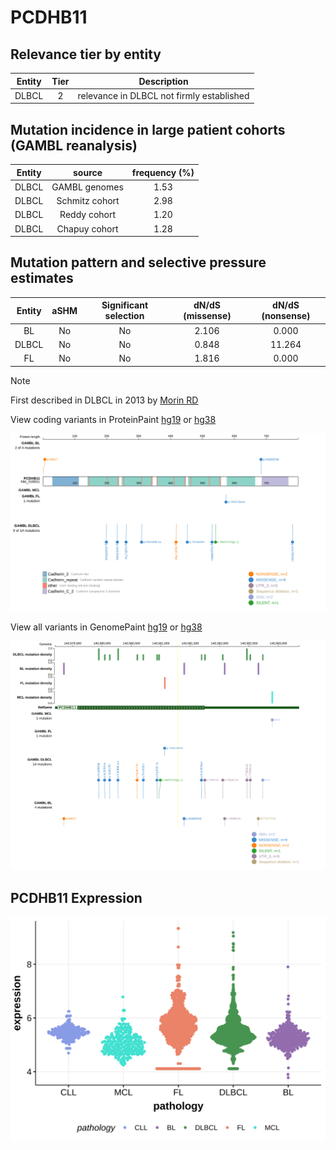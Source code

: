 # PCDHB11

## Relevance tier by entity

|Entity|Tier|Description                              |
|:------:|:----:|-----------------------------------------|
|DLBCL |2   |relevance in DLBCL not firmly established|

## Mutation incidence in large patient cohorts (GAMBL reanalysis)

|Entity|source        |frequency (%)|
|:------:|:--------------:|:-------------:|
|DLBCL |GAMBL genomes |1.53         |
|DLBCL |Schmitz cohort|2.98         |
|DLBCL |Reddy cohort  |1.20         |
|DLBCL |Chapuy cohort |1.28         |

## Mutation pattern and selective pressure estimates

|Entity|aSHM|Significant selection|dN/dS (missense)|dN/dS (nonsense)|
|:------:|:----:|:---------------------:|:----------------:|:----------------:|
|BL    |No  |No                   |2.106           | 0.000          |
|DLBCL |No  |No                   |0.848           |11.264          |
|FL    |No  |No                   |1.816           | 0.000          |


> [!NOTE]
> First described in DLBCL in 2013 by [Morin RD](https://pubmed.ncbi.nlm.nih.gov/23699601)


View coding variants in ProteinPaint [hg19](https://morinlab.github.io/LLMPP/GAMBL/PCDHB11_protein.html)  or [hg38](https://morinlab.github.io/LLMPP/GAMBL/PCDHB11_protein_hg38.html)

![image](images/proteinpaint/PCDHB11_NM_018931.svg)

View all variants in GenomePaint [hg19](https://morinlab.github.io/LLMPP/GAMBL/PCDHB11.html)  or [hg38](https://morinlab.github.io/LLMPP/GAMBL/PCDHB11_hg38.html)

![image](images/proteinpaint/PCDHB11.svg)
## PCDHB11 Expression
![image](images/gene_expression/PCDHB11_by_pathology.svg)
<!-- ORIGIN: morinMutationalStructuralAnalysis2013 -->

